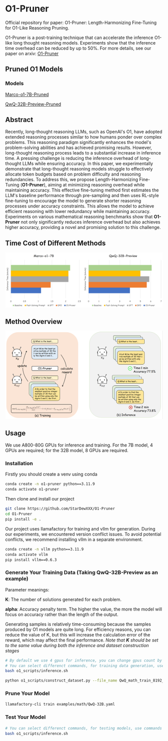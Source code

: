 # O1-Pruner
Official repository for paper: O1-Pruner: Length-Harmonizing Fine-Tuning for O1-Like Reasoning Pruning.

O1-Pruner is a post-training technique that can accelerate the inference O1-like long thought reasoning models. Experiments show that the inference time overhead can be reduced by up to 50%. For more details, see our paper on arxiv: [O1-Pruner](https://arxiv.org/html/2501.12570v1)

## Pruned O1 Models
### Models
[Marco-o1-7B-Pruned](https://huggingface.co/LordNoah/Marco-o1-7B-Pruned)

[QwQ-32B-Preview-Pruned](https://huggingface.co/LordNoah/QwQ-32B-Preview-Pruned)

## Abstract
Recently, long-thought reasoning LLMs, such as OpenAI's O1, have adopted extended reasoning processes similar to how humans ponder over complex problems. This reasoning paradigm significantly enhances the model's problem-solving abilities and has achieved promising results. However, long-thought reasoning process leads to a substantial increase in inference time. A pressing challenge is reducing the inference overhead of long-thought LLMs while ensuring accuracy. 
In this paper, we experimentally demonstrate that long-thought reasoning models struggle to effectively allocate token budgets based on problem difficulty and reasoning redundancies. To address this, we propose Length-Harmonizing Fine-Tuning (**O1-Pruner**), aiming at minimizing reasoning overhead while maintaining accuracy. This effective fine-tuning method first estimates the LLM's baseline performance through pre-sampling and then uses RL-style fine-tuning to encourage the model to generate shorter reasoning processes under accuracy constraints. This allows the model to achieve efficient reasoning with lower redundancy while maintaining accuracy. Experiments on various mathematical reasoning benchmarks show that **O1-Pruner** not only significantly reduces inference overhead but also achieves higher accuracy, providing a novel and promising solution to this challenge.

## Time Cost of Different Methods
<img src="image/timecost.png"></img>

## Method Overview
<img src="image/pipeline.png"></img>



## Usage
We use A800-80G GPUs for inference and training. For the 7B model, 4 GPUs are required; for the 32B model, 8 GPUs are required.
### Installation
Firstly you should create a venv using conda
```bash
conda create -n o1-pruner python==3.11.9
conda activate o1-pruner
```
Then clone and install our project
```bash
git clone https://github.com/StarDewXXX/O1-Pruner
cd O1-Pruner
pip install -e .
```
Our project uses llamafactory for training and vllm for generation. During our experiments, we encountered version conflict issues. To avoid potential conflicts, we recommend installing vllm in a separate environment.
```bash
conda create -n vllm python==3.11.9
conda activate vllm
pip install vllm==0.6.3
```
### Generate Your Training Data (Taking QwQ-32B-Preview as an example)
Parameter meanings:

**K**: The number of solutions generated for each problem. 

**alpha**: Accuracy penalty term. The higher the value, the more the model will focus on accuracy rather than the length of the output.

Generating samples is relatively time-consuming because the samples produced by O1 models are quite long. For efficiency reasons, you can reduce the value of K, but this will increase the calculation error of the reward, which may affect the final performance. *Note that **K** should be set to the same value during both the inference and dataset construction stages*
```bash
# By default we use 4 gpus for inference, you can change gpus count by setting --n_gpus in the command
# You can select differenct commands, for training data generation, use commands in the "Generate Training Data for O1-Pruner" area
bash o1_scripts/inference.sh
```

```bash
python o1_scripts/construct_dataset.py --file_name QwQ_math_train_8192_normal_K-12 --K 12 --model_name QwQ --model_path Qwen/QwQ-32B-Preview --alpha 5
```
### Prune Your Model
```bash
llamafactory-cli train examples/math/QwQ-32B.yaml
```

### Test Your Model
```bash
# You can select differenct commands, for testing models, use commands in the "Test Pruned Model or Orginal Model" area
bash o1_scripts/inference.sh 
```



